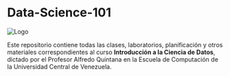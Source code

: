 # Data-Science-101

![Logo](http://ccg.ciens.ucv.ve/icpc/img/ciencias_logo.png)

Este repositorio contiene todas las clases, laboratorios, planificación y otros materiales correspondientes al curso **Introducción a la Ciencia de Datos**, dictado por el Profesor Alfredo Quintana en la Escuela de Computación de la Universidad Central de Venezuela.